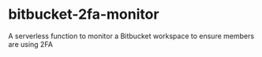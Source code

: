 # bitbucket-2fa-monitor
A serverless function to monitor a Bitbucket workspace to ensure members are using 2FA
